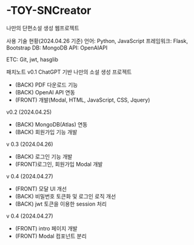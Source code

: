 # -TOY-SNCreator

나만의 단편소설 생성 웹프로젝트

사용 기술 현황(2024.04.26 기준)
언어: Python, JavaScript
프레임워크: Flask, Bootstrap
DB: MongoDB
API: OpenAIAPI

ETC: Git, jwt, hasglib

패치노트
v0.1
ChatGPT 기반 나만의 소설 생성 프로젝트

- (BACK) PDF 다운로드 기능
- (BACK) OpenAI API 연동
- (FRONT) 개발(Modal, HTML, JavaScript, CSS, Jquery)

v0.2 (2024.04.25)

- (BACK) MongoDB(Atlas) 연동
- (BACK) 회원가입 기능 개발

v 0.3 (2024.04.26)

- (BACK) 로그인 기능 개발
- (FRONT)로그인, 회원가입 Modal 개발

v 0.4 (2024.04.27)

- (FRONT) 모달 UI 개선
- (BACK) 비밀번호 토큰화 및 로그인 로직 개선
- (BACK) jwt 토큰을 이용한 session 처리

v 0.4 (2024.04.27)

- (FRONT) intro 페이지 개발
- (FRONT) Modal 컴포넌트 분리
